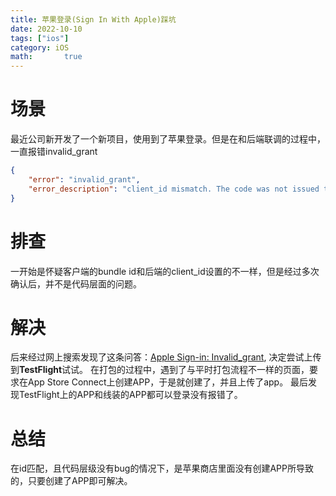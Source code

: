 ```yaml
---
title: 苹果登录(Sign In With Apple)踩坑
date: 2022-10-10
tags: ["ios"]
category: iOS
math:       true
---
```


# 场景
最近公司新开发了一个新项目，使用到了苹果登录。但是在和后端联调的过程中，一直报错invalid_grant

```json
{
    "error": "invalid_grant",
    "error_description": "client_id mismatch. The code was not issued to com.xxx.www"
}
```

# 排查
一开始是怀疑客户端的bundle id和后端的client_id设置的不一样，但是经过多次确认后，并不是代码层面的问题。

# 解决
后来经过网上搜索发现了这条问答：[Apple Sign-in: Invalid_grant](https://developer.apple.com/forums/thread/679497), 决定尝试上传到**TestFlight**试试。
在打包的过程中，遇到了与平时打包流程不一样的页面，要求在App Store Connect上创建APP，于是就创建了，并且上传了app。
最后发现TestFlight上的APP和线装的APP都可以登录没有报错了。

# 总结
在id匹配，且代码层级没有bug的情况下，是苹果商店里面没有创建APP所导致的，只要创建了APP即可解决。